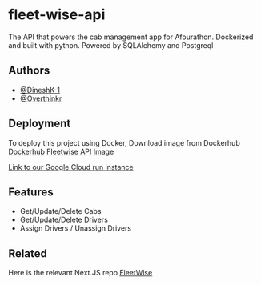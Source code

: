 # fleet-wise-api
The API that powers the cab management app for Afourathon. Dockerized and built with python. Powered by SQLAlchemy and Postgreql

## Authors

- [@DineshK-1](https://www.github.com/DineshK-1)
- [@Overthinkr](https://www.github.com/Overthinkr)

## Deployment

To deploy this project using Docker, Download image from Dockerhub 
[Dockerhub Fleetwise API Image](https://hub.docker.com/r/dinesheth/fleetwise_api)

[Link to our Google Cloud run instance](https://fleetwise-api-wtuutl2vtq-el.a.run.app/docs)

## Features

- Get/Update/Delete Cabs
- Get/Update/Delete Drivers
- Assign Drivers / Unassign Drivers


## Related

Here is the relevant Next.JS repo [FleetWise](https://github.com/DineshK-1/fleetwise)
